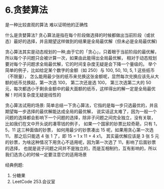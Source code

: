 # 6.贪婪算法
是一种比较直观的算法
难以证明他的正确性

什么是贪婪算法?
贪心算法是指在每个阶段做选择的时候都做出当前阶段（或状态）最好的选择，并且期望这样做到的结果是全局最优解（但未必是全局最优解)

贪心算法其实是动态规划的一种,由于它的「贪心」，只着眼于当前阶段的最优解，所以每个子问题只会被计算一次，如果由此能得出全局最优解，
相对于动态规划要对每个子问题求全局最优解，它的时间复杂度无疑是会下降一个量级的。
举个简单的例子，比如给定某个数字的金额（如 250）与 100, 50, 10, 5, 1 这些纸币（不限量），
怎么能用最少张的纸币来兑换这张金额呢，显然每次兑换应该先从大额的纸币兑换起，第一次选 100， 第二次还是选 100， 
第三次选第二大的 50 元，每次都选小于剩余金额中的最大面额的纸币，这样得出的解一定是全局最优解！时间复杂度无疑是线性的

贪心算法试用的场景:
简单总结一下贪心算法，它指的是每一步只选最优的，并且期望每一步选择的最优解能达成全局的最优解，
说实话这太难了，因为一般一个问题的选择都会影响下一个问题的选择，除非子问题之间完全独立，没有关联，
比如我们在文中开头说的凑零钱的例子， 如果一个国家的钞票比较奇葩，只有 1，5，11 这三种面值的钞票，
如何用最少的钞票凑出 15 呢，如果用贪心第一次选 11， 那之后只能选 4 张 1 了，即 15 = 1 x 11 + 4 x1。
其实最优解应该是 3 张 5 元的钞票，为啥这种情况下用贪心不适用呢，因为第一次选了 11，影响了后面钞票的选择，
也就是说子问题之间并不是独立的，而是互相制约，互有影响的，所以我们选贪心的时候一定要注意它的适用场景


经典例题:
1. 分糖果
2. LeetCode 253.会议室 